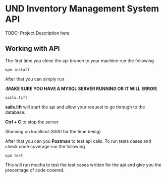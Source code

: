 # UND Inventory Management System API

TODO: Project Description here

## Working with API

The first time you clone the api branch to your machine run the following

```
npm install
```

After that you can simply run 

(**MAKE SURE YOU HAVE A MYSQL SERVER RUNNING OR IT WILL ERROR**)

```
sails.lift
```

**sails.lift** will start the api and allow your request to go through to the database. 

**Ctrl + C** to stop the server

(Running on localhost:3000 for the time being) 

After that you can you **Postman** to test api calls. To run tests cases and check code coverage run the following

```
npm test
```

This will run mocha to test the test cases written for the api and give you the precentage of code covered.
